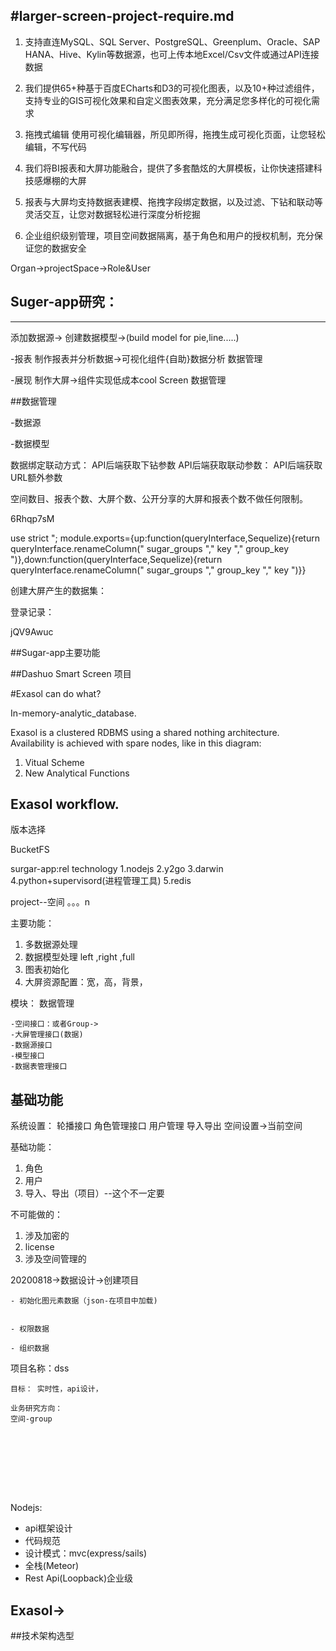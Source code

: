 #larger-screen-project-require.md
---

1. 支持直连MySQL、SQL Server、PostgreSQL、Greenplum、Oracle、SAP HANA、Hive、Kylin等数据源，也可上传本地Excel/Csv文件或通过API连接数据

2. 我们提供65+种基于百度ECharts和D3的可视化图表，以及10+种过滤组件，支持专业的GIS可视化效果和自定义图表效果，充分满足您多样化的可视化需求

3. 拖拽式编辑
使用可视化编辑器，所见即所得，拖拽生成可视化页面，让您轻松编辑，不写代码

4. 我们将BI报表和大屏功能融合，提供了多套酷炫的大屏模板，让你快速搭建科技感爆棚的大屏

5. 报表与大屏均支持数据表建模、拖拽字段绑定数据，以及过滤、下钻和联动等灵活交互，让您对数据轻松进行深度分析挖掘

6. 企业组织级别管理，项目空间数据隔离，基于角色和用户的授权机制，充分保证您的数据安全

Organ->projectSpace->Role&User

## Suger-app研究：
------------
添加数据源->
创建数据模型->(build model for pie,line.....)

-报表
制作报表并分析数据->可视化组件{自助}数据分析
数据管理

-展现
制作大屏->组件实现低成本cool Screen
数据管理


##数据管理

-数据源

-数据模型

数据绑定联动方式：
API后端获取下钻参数
API后端获取联动参数：
API后端获取URL额外参数

空间数目、报表个数、大屏个数、公开分享的大屏和报表个数不做任何限制。



6Rhqp7sM

use strict ";
module.exports={up:function(queryInterface,Sequelize){return queryInterface.renameColumn("
sugar_groups ","
key ","
group_key ")},down:function(queryInterface,Sequelize){return queryInterface.renameColumn("
sugar_groups ","
group_key ","
key ")}}


创建大屏产生的数据集：


登录记录：

jQV9Awuc


##Sugar-app主要功能



##Dashuo Smart Screen 项目



#Exasol can do what?

In-memory-analytic_database.

Exasol is a clustered RDBMS using a shared nothing architecture. Availability is achieved with spare nodes, like in this diagram:


 1. Vitual Scheme
 2. New Analytical Functions 



Exasol workflow.
---


版本选择



BucketFS



surgar-app:rel technology
1.nodejs
2.y2go
3.darwin
4.python+supervisord(进程管理工具)
5.redis





project--空间 。。。n

主要功能：
1. 多数据源处理
2. 数据模型处理 left ,right ,full
3. 图表初始化
4. 大屏资源配置：宽，高，背景，


模块：
数据管理

	-空间接口：或者Group->
	-大屏管理接口(数据)
	-数据源接口
	-模型接口
	-数据表管理接口

基础功能
-----------
系统设置：
轮播接口
角色管理接口
用户管理
导入导出
空间设置->当前空间


基础功能：
1. 角色
2. 用户
3. 导入、导出（项目）--这个不一定要

不可能做的：
1. 涉及加密的
2. license
3. 涉及空间管理的


20200818->数据设计->创建项目

	- 初始化图元素数据（json-在项目中加载)


	- 权限数据

	- 组织数据


项目名称：dss

```技术架构
目标： 实时性，api设计，

业务研究方向：
空间-group









````

Nodejs:
- api框架设计
- 代码规范
- 设计模式：mvc(express/sails)
- 全栈(Meteor)
- Rest Api(Loopback)企业级



## Exasol->





##技术架构选型
